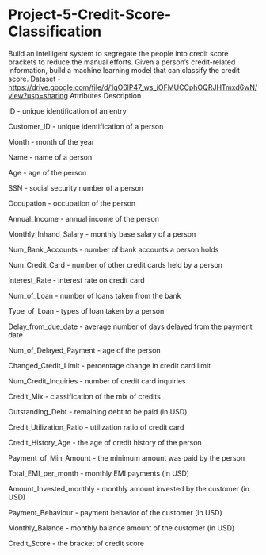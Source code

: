 # Project-5-Credit-Score-Classification
Build an intelligent system to segregate the people into credit score brackets to reduce the manual efforts. Given a person’s credit-related information, build a machine learning model that can classify the credit score.
Dataset - https://drive.google.com/file/d/1qO6lP47_ws_iOFMUCCphOQRJHTmxd6wN/view?usp=sharing
Attributes Description

ID - unique identification of an entry

Customer_ID - unique identification of a person

Month - month of the year

Name - name of a person

Age - age of the person

SSN - social security number of a person

Occupation - occupation of the person

Annual_Income - annual income of the person

Monthly_Inhand_Salary - monthly base salary of a person

Num_Bank_Accounts - number of bank accounts a person holds

Num_Credit_Card - number of other credit cards held by a person

Interest_Rate - interest rate on credit card

Num_of_Loan - number of loans taken from the bank

Type_of_Loan - types of loan taken by a person

Delay_from_due_date - average number of days delayed from the payment date

Num_of_Delayed_Payment - age of the person

Changed_Credit_Limit - percentage change in credit card limit

Num_Credit_Inquiries - number of credit card inquiries

Credit_Mix - classification of the mix of credits

Outstanding_Debt - remaining debt to be paid (in USD)

Credit_Utilization_Ratio - utilization ratio of credit card

Credit_History_Age - the age of credit history of the person

Payment_of_Min_Amount - the minimum amount was paid by the person

Total_EMI_per_month - monthly EMI payments (in USD)

Amount_Invested_monthly - monthly amount invested by the customer (in USD)

Payment_Behaviour - payment behavior of the customer (in USD)

Monthly_Balance - monthly balance amount of the customer (in USD)

Credit_Score - the bracket of credit score
